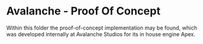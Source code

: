 # Avalanche - Proof Of Concept

Within this folder the proof-of-concept implementation may be found, which was developed internally at Avalanche Studios for its in house engine Apex.


